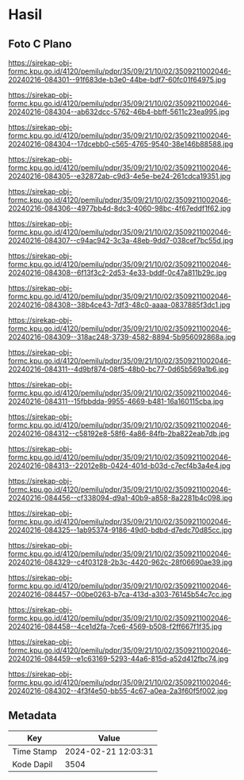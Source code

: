 # Hasil

## Foto C Plano

https://sirekap-obj-formc.kpu.go.id/4120/pemilu/pdpr/35/09/21/10/02/3509211002046-20240216-084301--91f683de-b3e0-44be-bdf7-60fc01f64975.jpg

https://sirekap-obj-formc.kpu.go.id/4120/pemilu/pdpr/35/09/21/10/02/3509211002046-20240216-084304--ab632dcc-5762-46b4-bbff-5611c23ea995.jpg

https://sirekap-obj-formc.kpu.go.id/4120/pemilu/pdpr/35/09/21/10/02/3509211002046-20240216-084304--17dcebb0-c565-4765-9540-38e146b88588.jpg

https://sirekap-obj-formc.kpu.go.id/4120/pemilu/pdpr/35/09/21/10/02/3509211002046-20240216-084305--e32872ab-c9d3-4e5e-be24-261cdca19351.jpg

https://sirekap-obj-formc.kpu.go.id/4120/pemilu/pdpr/35/09/21/10/02/3509211002046-20240216-084306--4977bb4d-8dc3-4060-98bc-4f67eddf1f62.jpg

https://sirekap-obj-formc.kpu.go.id/4120/pemilu/pdpr/35/09/21/10/02/3509211002046-20240216-084307--c94ac942-3c3a-48eb-9dd7-038cef7bc55d.jpg

https://sirekap-obj-formc.kpu.go.id/4120/pemilu/pdpr/35/09/21/10/02/3509211002046-20240216-084308--6f13f3c2-2d53-4e33-bddf-0c47a811b29c.jpg

https://sirekap-obj-formc.kpu.go.id/4120/pemilu/pdpr/35/09/21/10/02/3509211002046-20240216-084308--38b4ce43-7df3-48c0-aaaa-0837885f3dc1.jpg

https://sirekap-obj-formc.kpu.go.id/4120/pemilu/pdpr/35/09/21/10/02/3509211002046-20240216-084309--318ac248-3739-4582-8894-5b956092868a.jpg

https://sirekap-obj-formc.kpu.go.id/4120/pemilu/pdpr/35/09/21/10/02/3509211002046-20240216-084311--4d9bf874-08f5-48b0-bc77-0d65b569a1b6.jpg

https://sirekap-obj-formc.kpu.go.id/4120/pemilu/pdpr/35/09/21/10/02/3509211002046-20240216-084311--15fbbdda-9955-4669-b481-16a160115cba.jpg

https://sirekap-obj-formc.kpu.go.id/4120/pemilu/pdpr/35/09/21/10/02/3509211002046-20240216-084312--c58192e8-58f6-4a86-84fb-2ba822eab7db.jpg

https://sirekap-obj-formc.kpu.go.id/4120/pemilu/pdpr/35/09/21/10/02/3509211002046-20240216-084313--22012e8b-0424-401d-b03d-c7ecf4b3a4e4.jpg

https://sirekap-obj-formc.kpu.go.id/4120/pemilu/pdpr/35/09/21/10/02/3509211002046-20240216-084456--cf338094-d9a1-40b9-a858-8a2281b4c098.jpg

https://sirekap-obj-formc.kpu.go.id/4120/pemilu/pdpr/35/09/21/10/02/3509211002046-20240216-084325--1ab95374-9186-49d0-bdbd-d7edc70d85cc.jpg

https://sirekap-obj-formc.kpu.go.id/4120/pemilu/pdpr/35/09/21/10/02/3509211002046-20240216-084329--c4f03128-2b3c-4420-962c-28f06690ae39.jpg

https://sirekap-obj-formc.kpu.go.id/4120/pemilu/pdpr/35/09/21/10/02/3509211002046-20240216-084457--00be0263-b7ca-413d-a303-76145b54c7cc.jpg

https://sirekap-obj-formc.kpu.go.id/4120/pemilu/pdpr/35/09/21/10/02/3509211002046-20240216-084458--4ce1d2fa-7ce6-4569-b508-f2ff667f1f35.jpg

https://sirekap-obj-formc.kpu.go.id/4120/pemilu/pdpr/35/09/21/10/02/3509211002046-20240216-084459--e1c63169-5293-44a6-815d-a52d412fbc74.jpg

https://sirekap-obj-formc.kpu.go.id/4120/pemilu/pdpr/35/09/21/10/02/3509211002046-20240216-084302--4f3f4e50-bb55-4c67-a0ea-2a3f60f5f002.jpg


## Metadata

| Key        | Value               |
| ---------- | ------------------- |
| Time Stamp | 2024-02-21 12:03:31 |
| Kode Dapil | 3504                |



